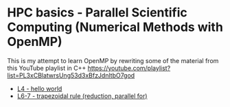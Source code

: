 # HPC basics - Parallel Scientific Computing (Numerical Methods with OpenMP)

This is my attempt to learn OpenMP by rewriting some of the material from this YouTube playlist in C++
<https://youtube.com/playlist?list=PL3xCBlatwrsUng53d3xBfzJdnltbO7god>


- [L4 - hello world](L4)
- [L6-7 - trapezoidal rule (reduction, parallel for)](L6-7)
